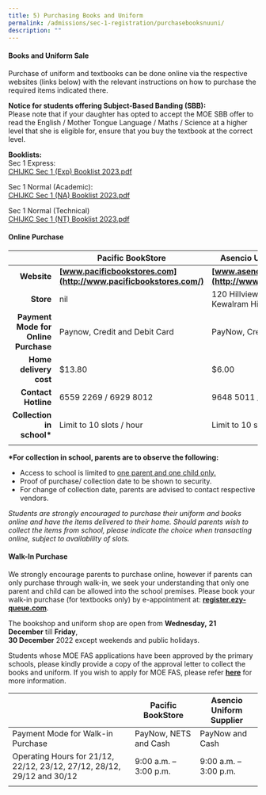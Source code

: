 ```yaml
---
title: 5) Purchasing Books and Uniform
permalink: /admissions/sec-1-registration/purchasebooksnuuni/
description: ""
---
```

#### Books and Uniform Sale

Purchase of uniform and textbooks can be done online via the respective websites (links below) with the relevant instructions on how to purchase the required items indicated there.

**Notice for students offering Subject-Based Banding (SBB):**<br>
Please note that if your daughter has opted to accept the MOE SBB offer to read the English / Mother Tongue Language / Maths / Science at a higher level that she is eligible for, ensure that you buy the textbook at the correct level.

**Booklists:**<br>
Sec 1 Express:<br>
[CHIJKC Sec 1 (Exp) Booklist 2023.pdf](/files/S1%20EXP.pdf)

Sec 1 Normal (Academic):<br>
[CHIJKC Sec 1 (NA) Booklist 2023.pdf](/files/S1%20NA.pdf)

Sec 1 Normal (Technical)<br>
[CHIJKC Sec 1 (NT) Booklist 2023.pdf](/files/S1%20NT.pdf)

#### Online Purchase

|   | Pacific BookStore  | Asencio Uniform Supplier  |
|-:|---|---|
| **Website**  | **[www.pacificbookstores.com](http://www.pacificbookstores.com/)**  | **[www.asencio.com.sg](http://www.asencio.com.sg/)**  |
| **Store**  | nil  | 120 Hillview Ave, #05-01 Kewalram Hillview, S(669594)  |
| **Payment Mode for Online <br>Purchase**  | Paynow, Credit and Debit Card  | PayNow, Credit and Debit Card  |
| **Home delivery cost**  | $13.80  | $6.00  |
| **Contact Hotline**  | 6559 2269 / 6929 8012  | 9648 5011 / 6764 3102  |
| **Collection in school\***  | Limit to 10 slots / hour  | Limit to 10 slots / hour  |
|   |   |   |

**\*For collection in school, parents are to observe the following:**

*   Access to school is limited to&nbsp;<u>one parent and one child only.</u>  
*   Proof of purchase/ collection date to be shown to security.
*   For change of collection date, parents are advised to contact respective vendors.

_Students are strongly encouraged to purchase their uniform and books online and have the items delivered to their home. Should parents wish to collect the items from school, please indicate the choice when transacting online, subject to availability of slots._

#### Walk-In Purchase

We strongly encourage parents to purchase online, however if parents can only purchase through walk-in, we seek your understanding that only one parent and child can be allowed into the school premises. Please book your walk-in purchase (for textbooks only) by e-appointment at:&nbsp;**[register.ezy-queue.com](http://register.ezy-queue.com/)**.  

The bookshop and uniform shop are open from&nbsp;**Wednesday,**&nbsp;**21 December**&nbsp;till&nbsp;**Friday**,  
**30 December**&nbsp;2022 except weekends and public holidays.

Students whose MOE FAS applications have been approved by the primary schools, please kindly provide a copy of the approval letter to collect the books and uniform. If you wish to apply for MOE FAS, please&nbsp;refer&nbsp;**[here](/the-kc-village/parents/)**&nbsp;for more information.

|   | **Pacific BookStore**  | **Asencio Uniform Supplier**  |
|:-|---|---|
| Payment Mode for Walk-in Purchase  |  PayNow, NETS and Cash | PayNow and Cash  |
| Operating Hours for 21/12, 22/12, 23/12, 27/12, 28/12, 29/12 and 30/12  | 9:00 a.m. – 3:00 p.m.  | 9:00 a.m. – 3:00 p.m.  |
|   |   |   |